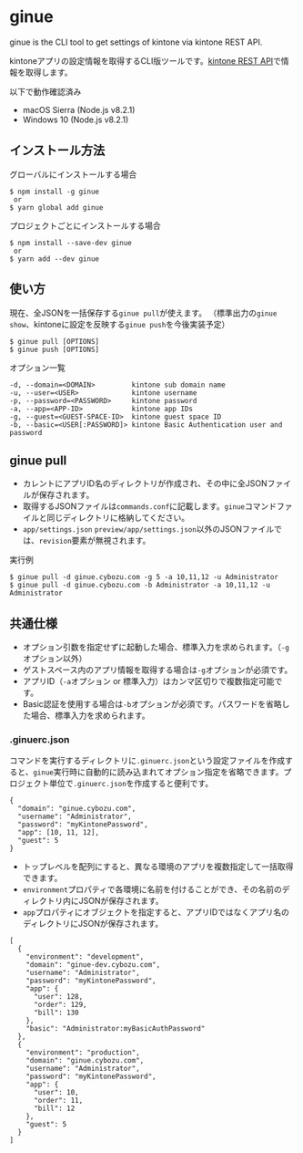 # ginue

ginue is the CLI tool to get settings of kintone via kintone REST API.

kintoneアプリの設定情報を取得するCLI版ツールです。[kintone REST API](https://developer.cybozu.io/hc/ja/articles/201941834)で情報を取得します。

以下で動作確認済み
* macOS Sierra (Node.js v8.2.1)
* Windows 10 (Node.js v8.2.1)

## インストール方法
グローバルにインストールする場合
```
$ npm install -g ginue
 or
$ yarn global add ginue
```

プロジェクトごとにインストールする場合
```
$ npm install --save-dev ginue
 or
$ yarn add --dev ginue
```

## 使い方
現在、全JSONを一括保存する`ginue pull`が使えます。
（標準出力の`ginue show`、kintoneに設定を反映する`ginue push`を今後実装予定）


```
$ ginue pull [OPTIONS]
$ ginue push [OPTIONS]
```

オプション一覧

```
-d, --domain=<DOMAIN>         kintone sub domain name
-u, --user=<USER>             kintone username
-p, --password=<PASSWORD>     kintone password
-a, --app=<APP-ID>            kintone app IDs
-g, --guest=<GUEST-SPACE-ID>  kintone guest space ID
-b, --basic=<USER[:PASSWORD]> kintone Basic Authentication user and password
```

## ginue pull
* カレントにアプリID名のディレクトリが作成され、その中に全JSONファイルが保存されます。
* 取得するJSONファイルは`commands.conf`に記載します。`ginue`コマンドファイルと同じディレクトリに格納してください。
* `app/settings.json` `preview/app/settings.json`以外のJSONファイルでは、`revision`要素が無視されます。

実行例

```
$ ginue pull -d ginue.cybozu.com -g 5 -a 10,11,12 -u Administrator
$ ginue pull -d ginue.cybozu.com -b Administrator -a 10,11,12 -u Administrator
```

## 共通仕様
* オプション引数を指定せずに起動した場合、標準入力を求められます。（`-g`オプション以外）
* ゲストスペース内のアプリ情報を取得する場合は`-g`オプションが必須です。
* アプリID（`-a`オプション or 標準入力）はカンマ区切りで複数指定可能です。
* Basic認証を使用する場合は`-b`オプションが必須です。パスワードを省略した場合、標準入力を求められます。

### .ginuerc.json
コマンドを実行するディレクトリに`.ginuerc.json`という設定ファイルを作成すると、`ginue`実行時に自動的に読み込まれてオプション指定を省略できます。プロジェクト単位で`.ginuerc.json`を作成すると便利です。

```
{
  "domain": "ginue.cybozu.com",
  "username": "Administrator",
  "password": "myKintonePassword",
  "app": [10, 11, 12],
  "guest": 5
}
```

* トップレベルを配列にすると、異なる環境のアプリを複数指定して一括取得できます。
* `environment`プロパティで各環境に名前を付けることができ、その名前のディレクトリ内にJSONが保存されます。
* `app`プロパティにオブジェクトを指定すると、アプリIDではなくアプリ名のディレクトリにJSONが保存されます。

```
[
  {
    "environment": "development",
    "domain": "ginue-dev.cybozu.com",
    "username": "Administrator",
    "password": "myKintonePassword",
    "app": {
      "user": 128,
      "order": 129,
      "bill": 130
    },
    "basic": "Administrator:myBasicAuthPassword"
  },
  {
    "environment": "production",
    "domain": "ginue.cybozu.com",
    "username": "Administrator",
    "password": "myKintonePassword",
    "app": {
      "user": 10,
      "order": 11,
      "bill": 12
    },
    "guest": 5
  }
]
```
